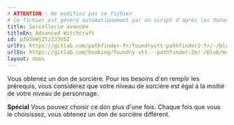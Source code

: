 ```yaml
---
# ATTENTION : Ne modifiez pas ce fichier
# Ce fichier est généré automatiquement par un script d'après les données du module Foundry VTT officiel et de sa traduction
title: Sorcellerie avancée
titleEn: Advanced Witchcraft
id: pIG5hWjZtzZJ3VOZ
urlFr: https://gitlab.com/pathfinder-fr/foundryvtt-pathfinder2-fr/-/blob/master/data/feats/pIG5hWjZtzZJ3VOZ.htm
urlEn: https://gitlab.com/hooking/foundry-vtt---pathfinder-2e/-/blob/master/packs/data/feats.db/advanced-witchcraft.json
layout: dons
---
```

Vous obtenez un don de sorcière. Pour les besoins d'en remplir les prérequis, vous considérez que votre niveau de sorcière est égal à la moitié de votre niveau de personnage.

**Spécial** Vous pouvez choisir ce don plus d'une fois. Chaque fois que vous le choisissez, vous obtenez un don de sorcière différent.
